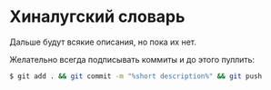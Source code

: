 # Хиналугский словарь

Дальше будут всякие описания, но пока их нет.

Желательно всегда подписывать коммиты и до этого пуллить:

```bash
$ git add . && git commit -m "%short description%" && git push
```

